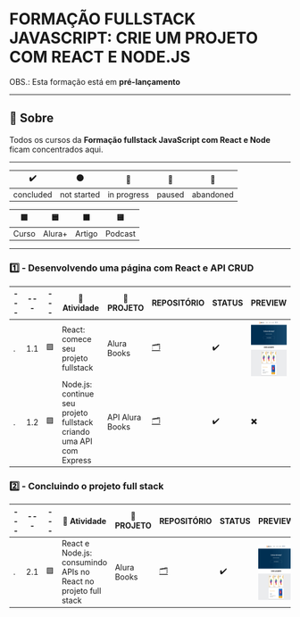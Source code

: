 # FORMAÇÃO FULLSTACK JAVASCRIPT: CRIE UM PROJETO COM REACT E NODE.JS

OBS.: Esta formação está em **pré-lançamento**

---

## 📌 Sobre
  Todos os cursos da **Formação fullstack JavaScript com React e Node** ficam concentrados aqui.

---

| ✔️ | ⚫ | 🔵 | 🔶 | 🔴 | 
| --- | --- | --- | --- | --- |
| concluded | not started | in progress | paused | abandoned |

| 🟪 | 🟦 | 🟫  | 🟨 |
| --- | --- | --- | --- |
| Curso | Alura+ | Artigo | Podcast |

---

### 1️⃣ - Desenvolvendo uma página com React e API CRUD

| --- | --- | --- | 📘 Atividade | 🔗 PROJETO | REPOSITÓRIO | STATUS | PREVIEW |
| --- | --- | --- | --- | --- | --- | --- | --- |
| . | 1.1 | 🟪 | React: comece seu projeto fullstack | Alura Books | [🗂️](./comeceSeuProjetoFullstack/) | ✔️ | <img align="center" alt="Miniatura da imagem do projeto" height="100" width="100" src="../.github/preview-aluraBooks.png"> |
| . | 1.2 | 🟪 | Node.js: continue seu projeto fullstack criando uma API com Express | API Alura Books | [🗂️](./criandoUmaAPIComExpress/) | ✔️ | ✖️ |

### 2️⃣ - Concluindo o projeto full stack

| --- | --- | --- | 📘 Atividade | 🔗 PROJETO | REPOSITÓRIO | STATUS | PREVIEW |
| --- | --- | --- | --- | --- | --- | --- | --- |
| . | 2.1 | 🟪 | React e Node.js: consumindo APIs no React no projeto full stack | Alura Books | [🗂️](./criandoUmaAPIComExpress/) | ✔️ | <img align="center" alt="Miniatura da imagem do projeto" height="100" width="100" src="../.github/preview-aluraBooks.png"> |